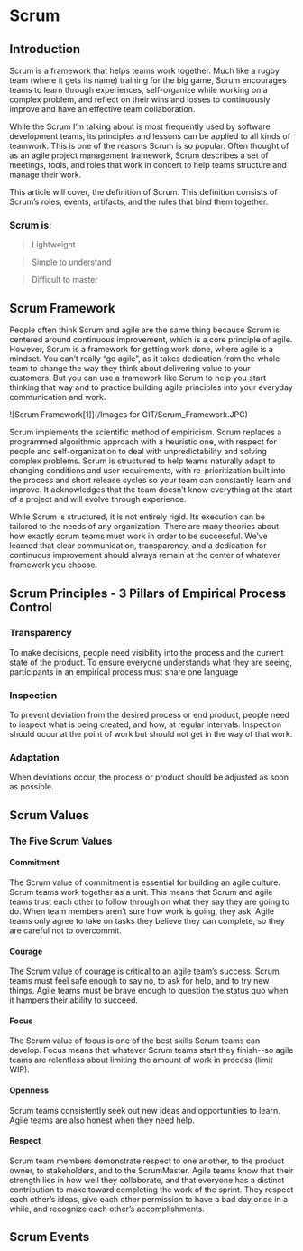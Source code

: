 # Scrum

## Introduction

Scrum is a framework that helps teams work together. Much like a rugby team (where it gets its name) training for the big game, Scrum encourages teams to learn through experiences, self-organize while working on a complex problem, and reflect on their wins and losses to continuously improve and have an effective team collaboration.

While the Scrum I’m talking about is most frequently used by software development teams, its principles and lessons can be applied to all kinds of teamwork. This is one of the reasons Scrum is so popular. Often thought of as an agile project management framework, Scrum describes a set of meetings, tools, and roles that work in concert to help teams structure and manage their work.

This article will cover, the definition of Scrum. This definition consists of Scrum’s roles, events, artifacts, and the rules that bind them together.

### Scrum is:

> Lightweight

> Simple to understand

> Difficult to master

## Scrum Framework

People often think Scrum and agile are the same thing because Scrum is centered around continuous improvement, which is a core principle of agile. However, Scrum is a framework for getting work done, where agile is a mindset. You can’t really “go agile”, as it takes dedication from the whole team to change the way they think about delivering value to your customers. But you can use a framework like Scrum to help you start thinking that way and to practice building agile principles into your everyday communication and work.

![Scrum Framework[1]](/Images for GIT/Scrum_Framework.JPG)

Scrum implements the scientific method of empiricism. Scrum replaces a programmed algorithmic approach with a heuristic one, with respect for people and self-organization to deal with unpredictability and solving complex problems. Scrum is structured to help teams naturally adapt to changing conditions and user requirements, with re-prioritization built into the process and short release cycles so your team can constantly learn and improve. It acknowledges that the team doesn’t know everything at the start of a project and will evolve through experience.

While Scrum is structured, it is not entirely rigid. Its execution can be tailored to the needs of any organization. There are many theories about how exactly scrum teams must work in order to be successful. We’ve learned that clear communication, transparency, and a dedication for continuous improvement should always remain at the center of whatever framework you choose.

## Scrum Principles - 3 Pillars of Empirical Process Control

### Transparency

To make decisions, people need visibility into the process and the current state of the product. To ensure everyone understands what they are seeing, participants in an empirical process must share one language

### Inspection

To prevent deviation from the desired process or end product, people need to inspect what is being created, and how, at regular intervals. Inspection should occur at the point of work but should not get in the way of that work.

### Adaptation

When deviations occur, the process or product should be adjusted as soon as possible.

## Scrum Values

### The Five Scrum Values

#### Commitment

The Scrum value of commitment is essential for building an agile culture. Scrum teams work together as a unit. This means that Scrum and agile teams trust each other to follow through on what they say they are going to do. When team members aren’t sure how work is going, they ask. Agile teams only agree to take on tasks they believe they can complete, so they are careful not to overcommit.

#### Courage

The Scrum value of courage is critical to an agile team’s success. Scrum teams must feel safe enough to say no, to ask for help, and to try new things. Agile teams must be brave enough to question the status quo when it hampers their ability to succeed.

#### Focus

The Scrum value of focus is one of the best skills Scrum teams can develop. Focus means that whatever Scrum teams start they finish--so agile teams are relentless about limiting the amount of work in process (limit WIP).

#### Openness

Scrum teams consistently seek out new ideas and opportunities to learn. Agile teams are also honest when they need help.

#### Respect

Scrum team members demonstrate respect to one another, to the product owner, to stakeholders, and to the ScrumMaster. Agile teams know that their strength lies in how well they collaborate, and that everyone has a distinct contribution to make toward completing the work of the sprint. They respect each other’s ideas, give each other permission to have a bad day once in a while, and recognize each other’s accomplishments.

## Scrum Events
